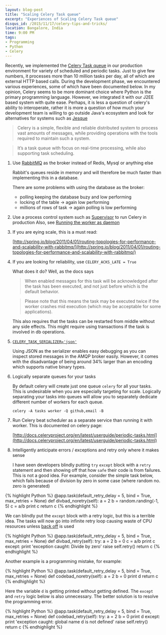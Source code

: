 ```yaml
---
layout: blog-post
title: "Scaling Celery Task queue"
excerpt: "Experiences of Scaling Celery Task queue"
disqus_id: /2015/11/17/celery-tips-and-tricks/
location: Bangalore, India
time: 9:00 PM
tags:
- Programming
- Python
- Celery
---
```


Recently, we implemented the [Celery Task queue](http://docs.celeryproject.org/en/latest/index.html) in our production environment for variety of scheduled and periodic tasks. Just to give few numbers, it processes more than 10 million tasks per day, all of which are external HTTP based calls. During the development phase, we encountered various experiences, some of which have been documented below. In my opinion, Celery seems to be more dominant choice where Python is the primary programming language. However, we integrated it with our J2EE based system with quite ease. Perhaps, it is less a question of celery's ability to interoperate,  rather it is more a question of how much your development team is willing to go outside Java's ecosystem and look for alternatives for systems such as [Jesque](https://github.com/gresrun/jesque)


> Celery is a simple, flexible and reliable distributed system to process vast amounts of messages, while providing operations with the tools required to maintain such a system.

> It’s a task queue with focus on real-time processing, while also supporting task scheduling.


1.  Use [RabbitMQ](https://www.rabbitmq.com/) as the broker instead of Redis, Mysql or anything else 

    Rabbit's queues reside in memory and will therefore be much faster than implementing this in a database.

	There are some problems with using the database as the broker:
	* polling keeping the database buzy and low performing
	* locking of the table -> again low performing
	* millions of rows of task -> again polling is low performing


2.  Use a process control system such as [Supervisor](http://supervisord.org/) to run Celery in production
    Also, see [Running the worker as daemon](http://docs.celeryproject.org/en/latest/tutorials/daemonizing.html#daemonizing)

3.  If you are eying scale, this is a must read:

	[http://spring.io/blog/2011/04/01/routing-topologies-for-performance-and-scalability-with-rabbitmq/](http://spring.io/blog/2011/04/01/routing-topologies-for-performance-and-scalability-with-rabbitmq/)

4.  If you are looking for reliability, use `CELERY_ACKS_LATE = True`

	What does it do? Well, as the docs says

	> When enabled messages for this task will be acknowledged after the task has been executed, and not just before which is the default behavior.

	> Please note that this means the task may be executed twice if the worker crashes mid execution (which may be acceptable for some     applications).

	This also requires that the tasks can be restarted from middle without any side effects. This might require using transactions if the task is involved in db operations.

5.  [`CELERY_TASK_SERIALIZER='json'`](http://docs.celeryproject.org/en/latest/userguide/calling.html#calling-serializers)

	Using JSON as the serializer enables easy debugging as you can inspect stored messages in the AMQP broker easily. However, it comes with the disadvantage of being around 34% larger than an encoding which supports native binary types. 

6.  Logically separate queues for your tasks

	By default celery will create just one queue `celery` for all your tasks. This is undesirable when you are especially targeting for scale. Logically separating your tasks into queues will allow you to separately dedicate different number of workers for each queue.

	`celery -A tasks worker -Q github,email -B`

7.  Run Celery beat scheduler as a separate service than running it with worker. This is documented on celery page:

	[http://docs.celeryproject.org/en/latest/userguide/periodic-tasks.html](http://docs.celeryproject.org/en/latest/userguide/periodic-tasks.html)

8.  Intelligently anticipate errors / exceptions and retry only where it makes sense 

	I have seen developers blindly putting `try` `except` block with a `retry` statement and then showing off that how `safe` their code is from failures. This is not a good idea. For example, consider the simple task below, which fails because of division by zero in some case (where random no. zero is generated)

{% highlight Python %}
@app.task(default_retry_delay = 5, bind = True, max_retries = None)
def divbad_noretry(self):
	a = 2
	b = random.randing(-1, 5)
	c  = a/b
	print c
	return c
{% endhighlight %}

We can blindly put the `except` block with a retry logic, but this is a terrible idea. The tasks will now go into infinite retry loop causing waste of CPU resources unless [back off](https://en.wikipedia.org/wiki/Exponential_backoff) is used

{% highlight Python %}
@app.task(default_retry_delay = 5, bind = True, max_retries = None)
def divbad_retry(self):
	try:
		a = 2
		b = 0
		c  = a/b
		print c
	except:
		print 'exception caught: Divide by zero'
		raise self.retry()
	return c
{% endhighlight %}

Another example is a programming mistake, for example:

{% highlight Python %}
@app.task(default_retry_delay = 5, bind = True, max_retries = None)
def codebad_noretry(self):
	a = 2
	b = 0
	print d
	return c	
{% endhighlight %}

Here the variable `d` is getting printed without getting defined. The `except` and `retry` logic below is also unnecessary. The better solution is to resolve the programming error.

{% highlight Python %}
@app.task(default_retry_delay = 5, bind = True, max_retries = None)
def codebad_retry(self):
	try:
		a = 2
		b = 0
		print d
	except:
		print 'exception caught: global name d is not defined'
		raise self.retry()
	return c
{% endhighlight %}

